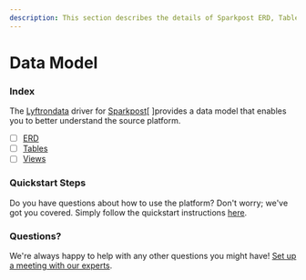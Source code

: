 ```yaml
---
description: This section describes the details of Sparkpost ERD, Tables, and Views.
---
```


# Data Model

### Index

The  [Lyftrondata](https://www.lyftrondata.com/) driver for [Sparkpost](https://www.lyftrondata.com/integration/marketing-analytics/sparkpost/)[ ]provides a data model that enables you to better understand the source platform.

* [ ] [ERD](../../../marketing-analytics/sparkpost/data-model/erd.md)
* [ ] [Tables](../../../marketing-analytics/sparkpost/data-model/tables.md)
* [ ] [Views](../../../marketing-analytics/sparkpost/data-model/views.md)

### Quickstart Steps

Do you have questions about how to use the platform? Don't worry; we've got you covered. Simply follow the quickstart instructions [here](../../../marketing-analytics/sparkpost/quickstart-steps.md).

### Questions? <a href="#questions" id="questions"></a>

We're always happy to help with any other questions you might have! [Set up a meeting with our experts](https://www.lyftrondata.com/book-a-meeting/).

